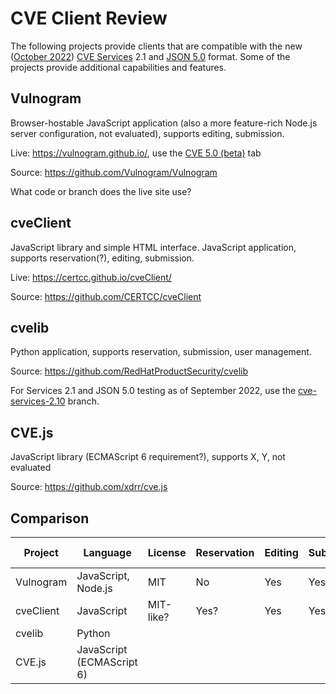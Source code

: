 # CVE Client Review
The following projects provide clients that are compatible with the new ([October 2022](https://cveproject.github.io/automation-transition)) [CVE Services](https://github.com/CVEProject/cve-services) 2.1 and [JSON 5.0](https://cveproject.github.io/cve-schema/schema/v5.0/docs/) format. Some of the projects provide additional capabilities and features.

## Vulnogram
Browser-hostable JavaScript application (also a more feature-rich Node.js server configuration, not evaluated), supports editing, submission.

Live: https://vulnogram.github.io/, use the [CVE 5.0 (beta)](https://vulnogram.github.io/cve5/) tab

Source: https://github.com/Vulnogram/Vulnogram

What code or branch does the live site use?

## cveClient
JavaScript library and simple HTML interface. JavaScript application, supports reservation(?), editing, submission.

Live: https://certcc.github.io/cveClient/

Source: https://github.com/CERTCC/cveClient

## cvelib
Python application, supports reservation, submission, user management.

Source: https://github.com/RedHatProductSecurity/cvelib

For Services 2.1 and JSON 5.0 testing as of September 2022, use the [cve-services-2.10](https://github.com/RedHatProductSecurity/cvelib/tree/cve-services-2.1.0) branch.

## CVE.js
JavaScript library (ECMAScript 6 requirement?), supports X, Y, not evaluated

Source: https://github.com/xdrr/cve.js

## Comparison
| Project | Language | License | Reservation | Editing | Submission | User managment |
| --- | --- | --- | --- | --- | --- | --- |
| Vulnogram | JavaScript, Node.js | MIT | No | Yes | Yes | No |
| cveClient | JavaScript | MIT-like? | Yes? | Yes | Yes | No? |
| cvelib | Python |
| CVE.js | JavaScript (ECMAScript 6) |
